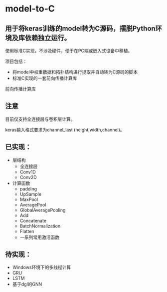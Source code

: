 # model-to-C
## 用于将keras训练的model转为C源码，摆脱Python环境及库依赖独立运行。

使用标准C实现，不涉及硬件，便于在PC端或嵌入式设备中移植。

项目包括：
- 将model中权重数据和拓扑结构进行提取并自动转为C源码的脚本
- 标准C实现的一套前向传播计算库

前向传播计算库
## 注意
目前仅支持全连接层与卷积层计算。

keras输入格式要求为channel_last (height,width,channel)。

## 已实现：
- 层结构
  - 全连接层
  - Conv1D
  - Conv2D
- 计算函数
  - padding
  - UpSample
  - MaxPool
  - AveragePool
  - GlobalAveragePooling
  - Add
  - Concatenate
  - BatchNormalization
  - Flatten
  - 一系列常用激活函数

## 待实现：
- Windows环境下的多线程计算
- GRU
- LSTM
- 基于dgl的GNN
